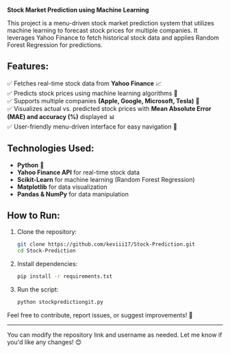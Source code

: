 **Stock Market Prediction using Machine Learning**

This project is a menu-driven stock market prediction system that utilizes machine learning to forecast stock prices for multiple companies. It leverages Yahoo Finance to fetch historical stock data and applies Random Forest Regression for predictions.  

## Features:  
✅ Fetches real-time stock data from **Yahoo Finance** 📈  
✅ Predicts stock prices using machine learning algorithms 🧠  
✅ Supports multiple companies **(Apple, Google, Microsoft, Tesla)** 🏢  
✅ Visualizes actual vs. predicted stock prices with **Mean Absolute Error (MAE) and accuracy (%)** displayed 📊  
✅ User-friendly menu-driven interface for easy navigation 🎯  

## Technologies Used:  
- **Python** 🐍  
- **Yahoo Finance API** for real-time stock data  
- **Scikit-Learn** for machine learning (Random Forest Regression)  
- **Matplotlib** for data visualization  
- **Pandas & NumPy** for data manipulation  

## How to Run:  
1. Clone the repository:  
   ```bash
   git clone https://github.com/keviii17/Stock-Prediction.git
   cd Stock-Prediction
   ```
2. Install dependencies:  
   ```bash
   pip install -r requirements.txt
   ```
3. Run the script:  
   ```bash
   python stockpredictiongit.py
   ```

Feel free to contribute, report issues, or suggest improvements! 🚀  

---

You can modify the repository link and username as needed. Let me know if you'd like any changes! 😊
